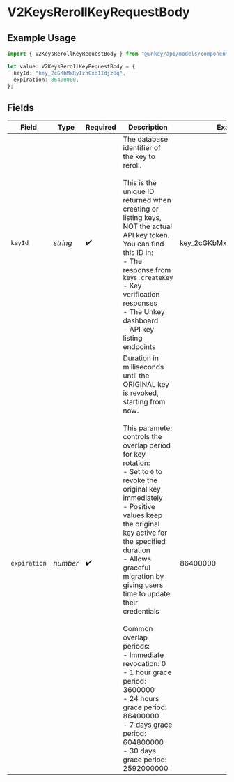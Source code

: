 # V2KeysRerollKeyRequestBody

## Example Usage

```typescript
import { V2KeysRerollKeyRequestBody } from "@unkey/api/models/components";

let value: V2KeysRerollKeyRequestBody = {
  keyId: "key_2cGKbMxRyIzhCxo1Idjz8q",
  expiration: 86400000,
};
```

## Fields

| Field                                                                                                                                                                                                                                                                                                                                                                                                                                                                                                                                            | Type                                                                                                                                                                                                                                                                                                                                                                                                                                                                                                                                             | Required                                                                                                                                                                                                                                                                                                                                                                                                                                                                                                                                         | Description                                                                                                                                                                                                                                                                                                                                                                                                                                                                                                                                      | Example                                                                                                                                                                                                                                                                                                                                                                                                                                                                                                                                          |
| ------------------------------------------------------------------------------------------------------------------------------------------------------------------------------------------------------------------------------------------------------------------------------------------------------------------------------------------------------------------------------------------------------------------------------------------------------------------------------------------------------------------------------------------------ | ------------------------------------------------------------------------------------------------------------------------------------------------------------------------------------------------------------------------------------------------------------------------------------------------------------------------------------------------------------------------------------------------------------------------------------------------------------------------------------------------------------------------------------------------ | ------------------------------------------------------------------------------------------------------------------------------------------------------------------------------------------------------------------------------------------------------------------------------------------------------------------------------------------------------------------------------------------------------------------------------------------------------------------------------------------------------------------------------------------------ | ------------------------------------------------------------------------------------------------------------------------------------------------------------------------------------------------------------------------------------------------------------------------------------------------------------------------------------------------------------------------------------------------------------------------------------------------------------------------------------------------------------------------------------------------ | ------------------------------------------------------------------------------------------------------------------------------------------------------------------------------------------------------------------------------------------------------------------------------------------------------------------------------------------------------------------------------------------------------------------------------------------------------------------------------------------------------------------------------------------------ |
| `keyId`                                                                                                                                                                                                                                                                                                                                                                                                                                                                                                                                          | *string*                                                                                                                                                                                                                                                                                                                                                                                                                                                                                                                                         | :heavy_check_mark:                                                                                                                                                                                                                                                                                                                                                                                                                                                                                                                               | The database identifier of the key to reroll.<br/><br/>This is the unique ID returned when creating or listing keys, NOT the actual API key token.<br/>You can find this ID in:<br/>- The response from `keys.createKey`<br/>- Key verification responses<br/>- The Unkey dashboard<br/>- API key listing endpoints<br/>                                                                                                                                                                                                                         | key_2cGKbMxRyIzhCxo1Idjz8q                                                                                                                                                                                                                                                                                                                                                                                                                                                                                                                       |
| `expiration`                                                                                                                                                                                                                                                                                                                                                                                                                                                                                                                                     | *number*                                                                                                                                                                                                                                                                                                                                                                                                                                                                                                                                         | :heavy_check_mark:                                                                                                                                                                                                                                                                                                                                                                                                                                                                                                                               | Duration in milliseconds until the ORIGINAL key is revoked, starting from now.<br/><br/>This parameter controls the overlap period for key rotation:<br/>- Set to `0` to revoke the original key immediately<br/>- Positive values keep the original key active for the specified duration<br/>- Allows graceful migration by giving users time to update their credentials<br/><br/>Common overlap periods:<br/>- Immediate revocation: 0<br/>- 1 hour grace period: 3600000<br/>- 24 hours grace period: 86400000<br/>- 7 days grace period: 604800000<br/>- 30 days grace period: 2592000000<br/> | 86400000                                                                                                                                                                                                                                                                                                                                                                                                                                                                                                                                         |